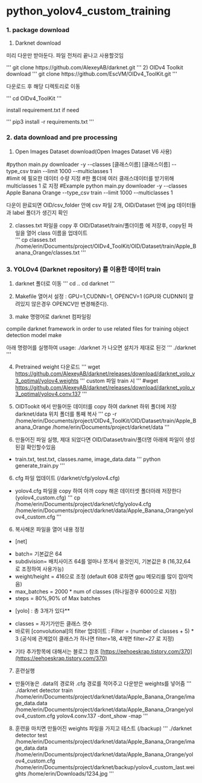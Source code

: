 # python_yolov4_custom_training

### 1. package download 
1) Darknet download
<p>미리 다운만 받아둔다. 파일 전처리 끝나고 사용할것임</p>
'''
git clone https://github.com/AlexeyAB/darknet.git
'''
2) OIDv4 Toolkit download 
'''
git clone https://github.com/EscVM/OIDv4_ToolKit.git
'''
<p>다운로드 후 해당 디렉토리로 이동 </p>
'''
cd OIDv4_ToolKit
'''
<p>install requirement.txt if need </p>
'''
pip3 install -r requirements.txt
'''

### 2. data download and pre processing 
1) Open Images Dataset download(Open Images Dataset V6 사용)

#python main.py downloader -y --classes [클래스이름] [클래스이름] --type_csv train --limit 1000 --multiclasses 1  
#limit 에 필요한 데이터 수량 지정
#한 폴더에 여러 클래스데이터를 받기위해 multiclasses 1 로 지정
#Example
python main.py downloader -y --classes Apple Banana Orange --type_csv train --limit 1000 --multiclasses 1

다운이 완료되면 OID/csv_folder 안에 csv 파일 2개, OID/Dataset 안에 jpg 데이터들과 label 폴더가 생긴지 확인 

2) classes.txt 파일을 copy 후 OID/Dataset/train/폴더이름 에 저장후, copy된 파일을 열어 class 이름을 업데이트  
'''
cp classes.txt /home/erin/Documents/project/OIDv4_ToolKit/OID/Dataset/train/Apple_Banana_Orange/classes.txt
'''

### 3. YOLOv4 (Darknet repository) 를 이용한 데이터 train
1) darknet 폴더로 이동 
'''
cd ..
cd darknet
''' 
2) Makefile 열어서 설정 : GPU=1,CUDNN=1, OPENCV=1  (GPU와 CUDNN이 깔려있지 않은경우 OPENCV만 변경해준다). 

3) make 명령어로 darknet 컴파일링
<p>compile darknet framework in order to use related files for training object detection model
make</p>

아래 명령어를 실행하여 usage: ./darknet <function> 가 나오면 설치가 제대로 된것
'''
./darknet 
'''
 
4) Pretrained weight 다운로드 
'''
wget https://github.com/AlexeyAB/darknet/releases/download/darknet_yolo_v3_optimal/yolov4.weights
'''
custom 파일 train 시
'''
#wget https://github.com/AlexeyAB/darknet/releases/download/darknet_yolo_v3_optimal/yolov4.conv.137
'''

5) OIDTookit 에서 만들어둔 데이터를 copy 하여 darknet 하위 폴더에 저장
darknet/data 위치 폴더를 통째 복사 
'''
cp -r /home/erin/Documents/project/OIDv4_ToolKit/OID/Dataset/train/Apple_Banana_Orange /home/erin/Documents/project/darknet/data
'''

    

5) 만들어진 파일 실행, 제대 되었다면 OID/Dataset/train/폴더명 아래에 파일이 생성된걸 확인할수있음
* train.txt, test.txt, classes.name, image_data.data
'''
python generate_train.py
'''

6) cfg 파일 업데이트 (/darknet/cfg/yolov4.cfg)
* yolov4.cfg 파일을 copy 하여 아까 copy 해온 데이터셋 폴더아래 저장한다 (yolov4_custom.cfg)
'''
cp /home/erin/Documents/project/darknet/cfg/yolov4.cfg /home/erin/Documents/project/darknet/data/Apple_Banana_Orange/yolov4_custom.cfg
'''


6) 복사해온 파일을 열어 내용 정정 
* [net]
- batch= 기본값은 64
- subdivision= 배치사이즈 64를 얼마나 쪼개서 쓸것인지, 기본값은 8 (16,32,64 로 조정하여 사용가능)
- weight/height = 416으로 조정 (default 608 로하면 gpu 메모리를 많이 잡아먹음)
- max_batches = 2000 * num of classes (하나일경우 6000으로 지정)
- steps = 80%,90% of Max batches

* [yolo] : 총 3개가 있다**

- classes = 자기가만든 클래스 갯수
- 바로위 [convolutional]의 filter 업데이트 : Filter = (number of classes + 5) * 3   (공식에 관계없이 클래스가 하나면 filter=18, 4개면 filter=27 로 지정)

* 기타 추가항목에 대해서는 블로그 참조 [https://eehoeskrap.tistory.com/370](https://eehoeskrap.tistory.com/370)


7) 훈련실행 
* 만들어놓은 .data의 경로와 .cfg 경로를 적어주고 다운받은 weights를 넣어줌
'''
./darknet detector train /home/erin/Documents/project/darknet/data/Apple_Banana_Orange/image_data.data /home/erin/Documents/project/darknet/data/Apple_Banana_Orange/yolov4_custom.cfg yolov4.conv.137 -dont_show -map
'''

8) 훈련을 마치면 만들어진 weights 파일을 가지고 테스트 (/backup)
'''
./darknet detector test /home/erin/Documents/project/darknet/data/Apple_Banana_Orange/image_data.data /home/erin/Documents/project/darknet/data/Apple_Banana_Orange/yolov4_custom.cfg /home/erin/Documents/project/darknet/backup/yolov4_custom_last.weights /home/erin/Downloads/1234.jpg
'''
